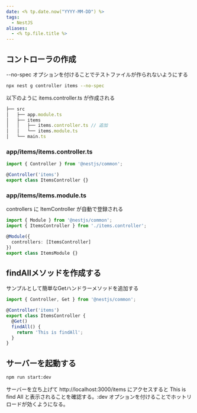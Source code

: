 ```yaml
---
date: <% tp.date.now("YYYY-MM-DD") %>
tags:
  - NestJS
aliases:
  - <% tp.file.title %>
---
```

## コントローラの作成

--no-spec オプションを付けることでテストファイルが作られないようにする

```bash
npx nest g controller items --no-spec
```

以下のように items.controller.ts が作成される

```ts
├── src
│   ├── app.module.ts
│   ├── items
│   │   ├── items.controller.ts // 追加
│   │   └── items.module.ts
│   └── main.ts
```

### app/items/items.controller.ts 

```ts
import { Controller } from '@nestjs/common';

@Controller('items')
export class ItemsController {}
```

### app/items/items.module.ts

controllers に ItemController が自動で登録される

```ts
import { Module } from '@nestjs/common';
import { ItemsController } from './items.controller';

@Module({
  controllers: [ItemsController]
})
export class ItemsModule {}
```

## findAllメソッドを作成する

サンプルとして簡単なGetハンドラーメソッドを追加する

```ts
import { Controller, Get } from '@nestjs/common';

@Controller('items')
export class ItemsController {
  @Get()
  findAll() {
    return 'This is findAll';
  }
}
```

## サーバーを起動する

```bash
npm run start:dev
```

サーバーを立ち上げて http://localhost:3000/items にアクセスすると This is find All と表示されることを確認する。:dev オプションを付けることでホットリロードが効くようになる。
